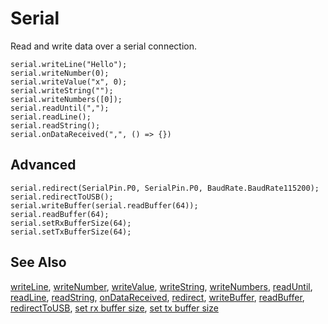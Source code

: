 # Serial

Read and write data over a serial connection.

```cards
serial.writeLine("Hello");
serial.writeNumber(0);
serial.writeValue("x", 0);
serial.writeString("");
serial.writeNumbers([0]);
serial.readUntil(",");
serial.readLine();
serial.readString();
serial.onDataReceived(",", () => {})
```

## Advanced

```cards
serial.redirect(SerialPin.P0, SerialPin.P0, BaudRate.BaudRate115200);
serial.redirectToUSB();
serial.writeBuffer(serial.readBuffer(64));
serial.readBuffer(64);
serial.setRxBufferSize(64);
serial.setTxBufferSize(64);
```

## See Also

[writeLine](/reference/serial/write-line), [writeNumber](/reference/serial/write-number), [writeValue](/reference/serial/write-value),
[writeString](/reference/serial/write-string), 
[writeNumbers](/reference/serial/write-numbers), [readUntil](/reference/serial/read-until), [readLine](/reference/serial/read-line),
[readString](/reference/serial/read-string), [onDataReceived](/reference/serial/on-data-received),
[redirect](/reference/serial/redirect), [writeBuffer](/reference/serial/write-buffer), [readBuffer](/reference/serial/read-buffer),
[redirectToUSB](/reference/serial/redirect-to-usb),
[set rx buffer size](/reference/serial/set-rx-buffer-size),
[set tx buffer size](/reference/serial/set-tx-buffer-size)
